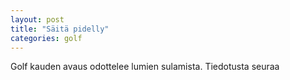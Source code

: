```yaml
---
layout: post
title: "Säitä pidelly"
categories: golf
---
```

Golf kauden avaus odottelee lumien sulamista. Tiedotusta seuraa